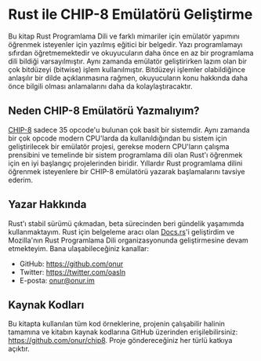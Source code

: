 # Rust ile CHIP-8 Emülatörü Geliştirme

Bu kitap Rust Programlama Dili ve farklı mimariler için emülatör yapımını
öğrenmek isteyenler için yazılmış eğitici bir belgedir. Yazı programlamayı
sıfırdan öğretmemektedir ve okuyucuların daha önce en az bir programlama dili
bildiği varsayılmıştır. Aynı zamanda emülatör geliştirirken lazım olan bir çok
bitdüzeyi (bitwise) işlem kullanılmıştır. Bitdüzeyi işlemler olabildiğince
anlaşılır bir dilde açıklanmasına rağmen, okuyucuların konu hakkında daha önce
bilgili olması anlamalarını daha da kolaylaştıracaktır.

## Neden CHIP-8 Emülatörü Yazmalıyım?

[CHIP-8](https://en.wikipedia.org/wiki/CHIP-8) sadece 35 opcode'u bulunan
çok basit bir sistemdir. Aynı zamanda bir çok opcode modern CPU'larda da
kullanıldığından bu sistem için geliştirilecek bir emülatör projesi,
gerekse modern CPU'ların çalışma prensibini ve temelinde bir sistem
programlama dili olan Rust'ı öğrenmek için en iyi başlangıç
projelerinden biridir. Yıllardır Rust programlama dilini öğrenmek
isteyenlere bir CHIP-8 emülatörü yazarak başlamalarını tavsiye ederim.

## Yazar Hakkında

Rust'ı stabil sürümü çıkmadan, beta sürecinden beri gündelik yaşamımda
kullanmaktayım. Rust için belgeleme aracı olan [Docs.rs](https://docs.rs)'i
geliştirdim ve Mozilla'nın Rust Programlama Dili organizasyonunda
geliştirmesine devam etmekteyim. Bana ulaşabileceğiniz kanallar:

* GitHub: <https://github.com/onur>
* Twitter: <https://twitter.com/oasln>
* E-posta: <onur@onur.im>

## Kaynak Kodları

Bu kitapta kullanılan tüm kod örneklerine, projenin çalışabilir halinin
tamamına ve kitabın kaynak kodlarına GitHub üzerinden erişilebilirsiniz:
<https://github.com/onur/chip8>. Proje göndereceğiniz her türlü katkıya
açıktır.

